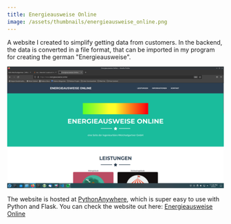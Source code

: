 ```yaml
---
title: Energieausweise Online
image: /assets/thumbnails/energieausweise_online.png
---
```


A website I created to simplify getting data from customers. In the backend, the data is converted in a file format, that can be imported in my program for creating the german "Energieausweise".

![screenshot](/assets/thumbnails/energieausweise_online.png)

The website is hosted at [PythonAnywhere](https://eu.pythonanywhere.com/), which is super easy to use with Python and Flask. You can check the website out here: [Energieausweise Online](https://www.energieausweise.online)
